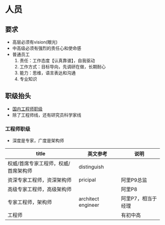 # 人员
## 要求
* 高层必须有vision(眼光)
* 中高级必须有强烈的责任心和使命感
* 普通员工
  1. 责任：工作态度【认真靠谱】，自我驱动
  1. 工作方式：目标导向，先调研在做，长期耐心
  1. 能力：思维，语言表达和沟通
  1. 专业知识

## 职级抬头
* [国内工程师职级](https://www.gpbctv.com/jrrd/202110/406913.html)
* 除了工程师线，还有研究员科学家线

### 工程师职级
* 深度是专家，广度是架构师

| title | 英文参考 | 说明 |
| - | - | - |
| 权威/首席专家工程师，权威/首席架构师 | distinguish |  |
| 资深专家工程师，资深架构师 | pricipal | 阿里P9总监 |
| 高级专家工程师，高级架构师 |  | 阿里P8 |
| 专家工程师，架构师 | architect engineer | 阿里P7，相当于经理 |
| 工程师 |  | 有初中高 |
